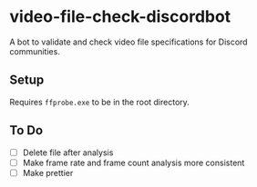 # video-file-check-discordbot
A bot to validate and check video file specifications for Discord communities.

## Setup

Requires `ffprobe.exe` to be in the root directory.

## To Do

- [ ] Delete file after analysis
- [ ] Make frame rate and frame count analysis more consistent
- [ ] Make prettier